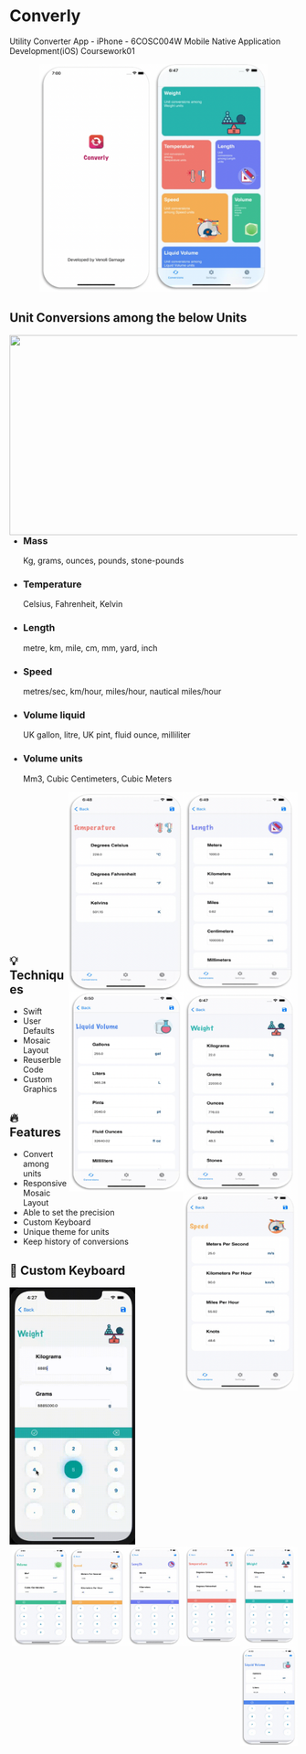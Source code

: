 # Converly
Utility Converter App - iPhone - 6COSC004W Mobile Native Application Development(iOS) Coursework01

<p align="center"><img src="https://github.com/Venoli/Converly/blob/main/Screenshots/1.png" width="400" height="400" />
  </br>
  
## Unit Conversions among the below Units

<img src="https://github.com/Venoli/Converly/blob/main/Screenshots/2.png" width="600" height="350" align="right"/>


*   ### Mass 
    Kg, grams, ounces, pounds, stone-pounds 
*   ### Temperature
    Celsius, Fahrenheit, Kelvin
*   ### Length 
    metre, km, mile, cm, mm, yard, inch
*   ### Speed
    metres/sec, km/hour, miles/hour, nautical miles/hour
*   ### Volume liquid
    UK gallon, litre, UK pint, fluid ounce, milliliter
*   ### Volume units
    Mm3, Cubic Centimeters, Cubic Meters
    

<img src="https://github.com/Venoli/Converly/blob/main/Screenshots/5.png" width="200" height="350" align="right">
<img src="https://github.com/Venoli/Converly/blob/main/Screenshots/4.png" width="200" height="350" align="right">
<img src="https://github.com/Venoli/Converly/blob/main/Screenshots/3.png" width="200" height="350" align="right">

</br>
</br>
</br>
</br>
</br>
</br>
</br>
</br>
</br>
</br>
</br>
</br>
</br>
</br>


</br>
<img src="https://github.com/Venoli/Converly/blob/main/Screenshots/7.png" width="200" height="350" align="right">
<img src="https://github.com/Venoli/Converly/blob/main/Screenshots/6.png" width="200" height="350" align="right">

## :bulb: Techniques
  * Swift
  * User Defaults
  * Mosaic Layout
  * Reuserble Code
  * Custom Graphics
  


## :fire: Features
  * Convert among units
  * Responsive Mosaic Layout
  * Able to set the precision
  * Custom Keyboard
  * Unique theme for units
  * Keep history of conversions


## :musical_keyboard: Custom Keyboard
  
<img width="220" height="450" src="https://github.com/Venoli/Converly/blob/main/Screenshots/keyboard.gif">


<img src="https://github.com/Venoli/Converly/blob/main/Screenshots/9.png" width="100" height="175" align="right">
<img src="https://github.com/Venoli/Converly/blob/main/Screenshots/10.png" width="100" height="175" align="right">

<img src="https://github.com/Venoli/Converly/blob/main/Screenshots/11.png" width="100" height="175" align="right">
<img src="https://github.com/Venoli/Converly/blob/main/Screenshots/12.png" width="100" height="175" align="right">

<img src="https://github.com/Venoli/Converly/blob/main/Screenshots/13.png" width="100" height="175" align="right">
<img src="https://github.com/Venoli/Converly/blob/main/Screenshots/14.png" width="100" height="175" align="right">

